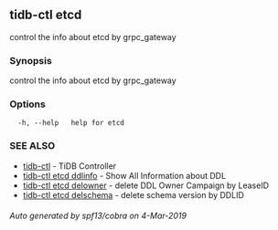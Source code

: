 ## tidb-ctl etcd

control the info about etcd by grpc_gateway

### Synopsis


control the info about etcd by grpc_gateway

### Options

```
  -h, --help   help for etcd
```

### SEE ALSO
* [tidb-ctl](tidb-ctl.md)	 - TiDB Controller
* [tidb-ctl etcd ddlinfo](tidb-ctl_etcd_ddlinfo.md)	 - Show All Information about DDL
* [tidb-ctl etcd delowner](tidb-ctl_etcd_delowner.md)	 - delete DDL Owner Campaign by LeaseID
* [tidb-ctl etcd delschema](tidb-ctl_etcd_delschema.md)	 - delete schema version by DDLID

###### Auto generated by spf13/cobra on 4-Mar-2019
